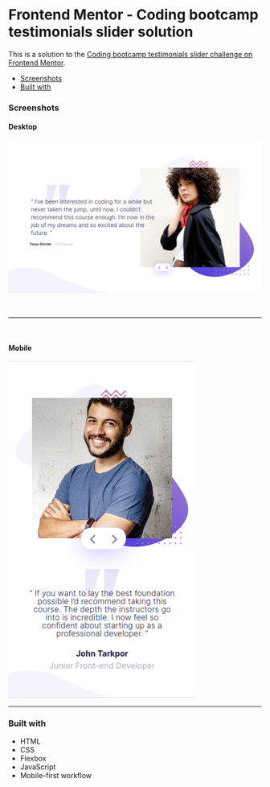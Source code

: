 # Frontend Mentor - Coding bootcamp testimonials slider solution

This is a solution to the [Coding bootcamp testimonials slider challenge on Frontend Mentor](https://www.frontendmentor.io/challenges/coding-bootcamp-testimonials-slider-4FNyLA8JL).

  - [Screenshots](#screenshots)
  - [Built with](#built-with)

### Screenshots

#### Desktop

![desktop](./images/desktopScreenshot.png)

<br />

***

<br />

#### Mobile

![mobile](./images/mobileScreenshot.png)

***

### Built with

- HTML
- CSS
- Flexbox
- JavaScript
- Mobile-first workflow

